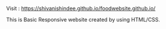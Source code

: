 Visit : https://shivanishindee.github.io/foodwebsite.github.io/

This is Basic Responsive website created by using HTML/CSS.
